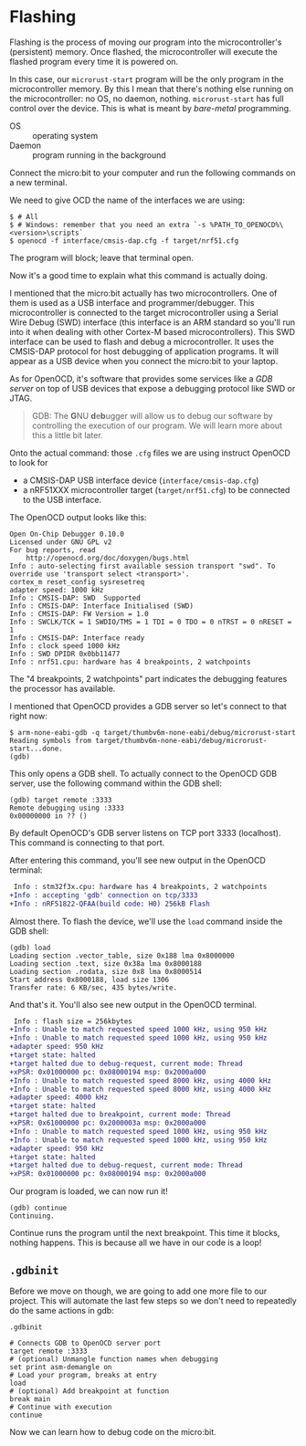 # Flashing

Flashing is the process of moving our program into the microcontroller's (persistent) memory. Once flashed, the microcontroller will execute the flashed program every time it is powered on.

In this case, our `microrust-start` program will be the only program in the microcontroller memory. By this I mean that there's nothing else running on the microcontroller: no OS, no daemon, nothing. `microrust-start` has full control over the device. This is what is meant by *bare-metal* programming.

<dl>
  <dt>OS</dt>
  <dd>operating system</dd>
  <dt>Daemon</dt>
  <dd>program running in the background</dd>
</dl>

Connect the micro:bit to your computer and run the following commands on a new terminal.

We need to give OCD the name of the interfaces we are using:

``` console
$ # All
$ # Windows: remember that you need an extra `-s %PATH_TO_OPENOCD%\<version>\scripts`
$ openocd -f interface/cmsis-dap.cfg -f target/nrf51.cfg
```

The program will block; leave that terminal open.

Now it's a good time to explain what this command is actually doing.

I mentioned that the micro:bit actually has two microcontrollers.
One of them is used as a USB interface and programmer/debugger.
This microcontroller is connected to the target microcontroller using a Serial Wire Debug (SWD) interface 
(this interface is an ARM standard so you'll run into it when dealing with other Cortex-M based microcontrollers).
This SWD interface can be used to flash and debug a microcontroller.
It uses the CMSIS-DAP protocol for host debugging of application programs.
It will appear as a USB device when you connect the micro:bit to your laptop.

As for OpenOCD,
it's software that provides some services like a *GDB server* 
on top of USB devices that expose a debugging protocol like SWD or JTAG.

> GDB: The **G**NU **d**e**b**ugger will allow us to debug our software 
> by controlling the execution of our program.
> We will learn more about this a little bit later.

Onto the actual command: those `.cfg` files we are using instruct OpenOCD to look for
- a CMSIS-DAP USB interface device (`interface/cmsis-dap.cfg`)
- a nRF51XXX microcontroller target (`target/nrf51.cfg`) to be connected to the USB interface.

The OpenOCD output looks like this:

``` console
Open On-Chip Debugger 0.10.0
Licensed under GNU GPL v2
For bug reports, read
	http://openocd.org/doc/doxygen/bugs.html
Info : auto-selecting first available session transport "swd". To override use 'transport select <transport>'.
cortex_m reset_config sysresetreq
adapter speed: 1000 kHz
Info : CMSIS-DAP: SWD  Supported
Info : CMSIS-DAP: Interface Initialised (SWD)
Info : CMSIS-DAP: FW Version = 1.0
Info : SWCLK/TCK = 1 SWDIO/TMS = 1 TDI = 0 TDO = 0 nTRST = 0 nRESET = 1
Info : CMSIS-DAP: Interface ready
Info : clock speed 1000 kHz
Info : SWD DPIDR 0x0bb11477
Info : nrf51.cpu: hardware has 4 breakpoints, 2 watchpoints
```

The "4 breakpoints, 2 watchpoints" part indicates the debugging features the processor has
available.

I mentioned that OpenOCD provides a GDB server so let's connect to that right now:

``` console
$ arm-none-eabi-gdb -q target/thumbv6m-none-eabi/debug/microrust-start
Reading symbols from target/thumbv6m-none-eabi/debug/microrust-start...done.
(gdb)
```

This only opens a GDB shell. To actually connect to the OpenOCD GDB server, use the following
command within the GDB shell:

``` gdb
(gdb) target remote :3333
Remote debugging using :3333
0x00000000 in ?? ()
```

By default OpenOCD's GDB server listens on TCP port 3333 (localhost). This command is connecting to
that port.

After entering this command, you'll see new output in the OpenOCD terminal:

``` diff
 Info : stm32f3x.cpu: hardware has 4 breakpoints, 2 watchpoints
+Info : accepting 'gdb' connection on tcp/3333
+Info : nRF51822-QFAA(build code: H0) 256kB Flash
```

Almost there. To flash the device, we'll use the `load` command inside the GDB shell:

``` gdb
(gdb) load
Loading section .vector_table, size 0x188 lma 0x8000000
Loading section .text, size 0x38a lma 0x8000188
Loading section .rodata, size 0x8 lma 0x8000514
Start address 0x8000188, load size 1306
Transfer rate: 6 KB/sec, 435 bytes/write.
```

And that's it. You'll also see new output in the OpenOCD terminal.

``` diff
 Info : flash size = 256kbytes
+Info : Unable to match requested speed 1000 kHz, using 950 kHz
+Info : Unable to match requested speed 1000 kHz, using 950 kHz
+adapter speed: 950 kHz
+target state: halted
+target halted due to debug-request, current mode: Thread
+xPSR: 0x01000000 pc: 0x08000194 msp: 0x2000a000
+Info : Unable to match requested speed 8000 kHz, using 4000 kHz
+Info : Unable to match requested speed 8000 kHz, using 4000 kHz
+adapter speed: 4000 kHz
+target state: halted
+target halted due to breakpoint, current mode: Thread
+xPSR: 0x61000000 pc: 0x2000003a msp: 0x2000a000
+Info : Unable to match requested speed 1000 kHz, using 950 kHz
+Info : Unable to match requested speed 1000 kHz, using 950 kHz
+adapter speed: 950 kHz
+target state: halted
+target halted due to debug-request, current mode: Thread
+xPSR: 0x01000000 pc: 0x08000194 msp: 0x2000a000
```

Our program is loaded, we can now run it!

``` gdb
(gdb) continue
Continuing.
```

Continue runs the program until the next breakpoint.
This time it blocks, nothing happens.
This is because all we have in our code is a loop!

## `.gdbinit`

Before we move on though, we are going to add one more file to our project.
This will automate the last few steps so we don't need to repeatedly do the same actions in gdb:

`.gdbinit`

``` gdbinit
# Connects GDB to OpenOCD server port
target remote :3333
# (optional) Unmangle function names when debugging
set print asm-demangle on
# Load your program, breaks at entry
load
# (optional) Add breakpoint at function
break main
# Continue with execution
continue
```

Now we can learn how to debug code on the micro:bit.
